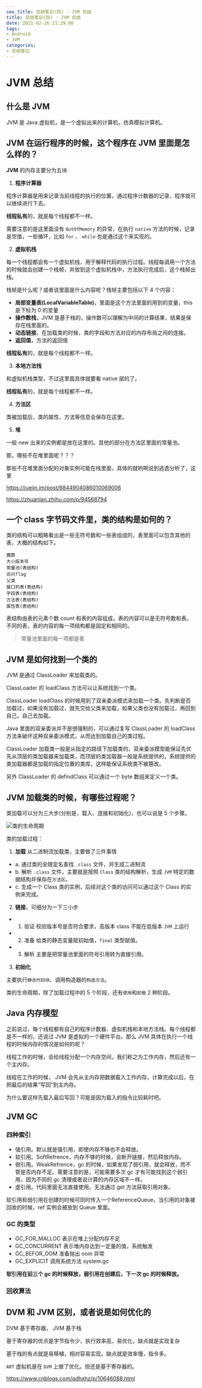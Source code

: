 ```yaml
---
seo_title: 总结笔记(四) - JVM 总结
title: 总结笔记(四) - JVM 总结
date: 2021-02-26 21:29:00
tags:
- Android
- JVM
categories: 
- 总结笔记
---
```


# JVM 总结

## 什么是 JVM

JVM 是 Java 虚拟机，是一个虚拟出来的计算机，仿真模拟计算机。

## JVM 在运行程序的时候，这个程序在 JVM 里面是怎么样的？

**JVM** 的内存主要分为五块

1. **程序计算器**

程序计算器是用来记录当前线程的执行的位置，通过程序计数器的记录，程序就可以继续进行下去。

**线程私有**的，就是每个线程都不一样。

需要注意的是这里面没有 `OutOfMemory` 的异常，在执行 `native` 方法的时候，记录是空值，一些循环，比如 `for` 、 `while` 也是通过这个来实现的。

2. **虚拟机栈**

每一个线程都会有一个虚拟机栈，用于解释代码的执行过程。线程每调用一个方法的时候就会创建一个栈帧，并放到这个虚拟机栈中，方法执行完成后，这个栈帧出栈。

栈帧是什么呢？或者说里面是什么内容呢？栈帧主要包括以下 4 个内容：

- **局部变量表(LocalVariableTable)**，里面是这个方法里面的用到的变量，this 是下标为 0 的变量 
- **操作数栈**，JVM 是基于栈的，操作数可以理解为中间的计算结果，结果是保存在栈里面的。
- **动态链接**，在加载类的时候，类的字段和方法对应的内存布局之间的连接。
- **返回值**，方法的返回值

**线程私有**的，就是每个线程都不一样。

3. **本地方法栈**

和虚拟机栈类型，不过这里面具体就要看 native 层的了。

**线程私有**的，就是每个线程都不一样。

4. **方法区**

类被加载后，类的属性、方法等信息会保存在这里。

5. **堆**

一般 new 出来的实例都是放在这里的。其他的部分在方法区里面的常量池。

那，哪些不在堆里面呢？？？

那些不在堆里面分配的对象实例可能在栈里面，具体的就哟啊说到逃逸分析了，这里

https://juejin.im/post/6844904086010069006

https://zhuanlan.zhihu.com/p/94568794


## 一个 class 字节码文件里，类的结构是如何的？

类的结构可以粗略看出是一些无符号数和一些表组成的，表里面可以包含其他的表，大概的结构如下。
```
魔数  
大小版本号 
常量池(表结构) 
访问flag 
父类  
接口列表(表结构) 
字段表(表结构) 
方法表(表结构)  
属性表(表结构)
```
表结构由表的元素个数 count 和表的内容组成，表的内容可以是无符号数和表。不同的表，表的内容的每一项结构都是固定和相同的。

> 常量池里面的每一项都是表

## JVM 是如何找到一个类的

JVM 是通过 ClassLoader 来加载类的。

ClassLoader 的 loadClass 方法可以让系统找到一个类。

ClassLoader loadClass 的时候用到了双亲委派模式来加载一个类。先判断是否加载过，如果没有加载过，就先交给父类来加载，如果父类也没有加载过，再回到自己，自己去加载。

Java 里面的双亲委派并不是很强制的，可以通过复写 ClassLoader 的 loadClass 方法来破坏这种双亲委派模式，从而达到加载自己的类过程。

ClassLoader 加载类一般是从指定的路径下加载类的，双亲委派模型能保证先优先从顶层的类加载器来加载类，而顶层的类加载器一般是系统提供的，系统提供的类加载器都是加载的指定位置的类库，这样能保证系统类不被篡改。

另外 ClassLoader 的 defindClass 可以通过一个 byte 数组来定义一个类。

## JVM 加载类的时候，有哪些过程呢？

类加载可以分为三大步(分别是，载入、连接和初始化)，也可以说是 5 个步骤。

![类的生命周期](https://i.loli.net/2020/08/01/2i3va5CMtkwhWJH.jpg)


类的加载过程：

1. **加载** 从二进制流加载类，主要做了三件事情

- a. 通过类的全限定名查找 `.class` 文件，并生成二进制流
- b. 解析 `.class` 文件，主要就是按照 `Class` 类的结构解析，生成 `JVM` 特定的数据结构并保存在`方法区`。
- c. 生成一个 Class 类的实例，后续对这个类的访问可以通过这个 Class 的实例来完成。

2. **链接**，可细分为一下三小步

- 1. 验证 校验版本号是否符合要求，高版本 class 不能在低版本 `JVM` 上运行
- 2. 准备 给类的静态变量赋初始值，`final` 类型赋值。
- 3. 解析 主要是把常量池里面的符号引用转为直接引用。

3. **初始化**

主要执行`静态代码块`、调用构造器的`构造方法`。

类的生命周期，除了加载过程中的 5 个阶段，还有`使用`和`卸载` 2 种阶段。

## Java 内存模型

之前说过，每个线程都有自己的程序计数器、虚拟机栈和本地方法栈。每个线程都是不一样的，还说过 JVM 是虚拟的一个硬件平台。那么 JVM 具体在执行一个线程的时候内存的情况是如何的呢？

线程工作的时候，会给线程分配一个内存空间，我们称之为工作内存，然后还有一个主内存。

线程在工作的时候， JVM  会先从主内存把数据载入工作内存，计算完成以后，在把最后的结果“写回”到主内存。

为什么要这样先载入最后写回？可能是因为载入的指令比较耗时吧。

## JVM GC 

### 四种索引

- 强引用。默认就是强引用，即使内存不够也不会释放。
- 软引用。SoftRefrence，内存不够的时候，会断开链接，然后释放内存。
- 弱引用。WeakRefrence，gc 的时候，如果发现了弱引用，就会释放，而不管是否内存不足。需要注意的是，可能需要多次 gc 才有可能找到这个弱引用，因为不同的 gc 清理或者说计算的内存区域不一样。
- 虚引用。代码里面无法直接使用。无法通过 get 方法获取引用对象。

软引用和弱引用在创建的时候可同时传入一个ReferenceQueue，当引用的对象被回收的时候，ref 实例会被放到 Queue 里面。

### GC 的类型

- GC_FOR_MALLOC 表示在堆上分配内存不足
- GC_CONCURRENT 表示堆内存达到一定量的值，系统触发
- GC_BEFOR_OOM 准备抛出 oom 异常
- GC_EXPLICIT 调用系统方法  system.gc 

**软引用在前三个 gc 的时候释放，弱引用在创建后，下一次 gc 的时候释放。**

### 回收算法

## DVM  和 JVM 区别，或者说是如何优化的

DVM 基于寄存器， JVM 基于栈

基于寄存器的优点是字节指令少，执行效率高，易优化，缺点就是实现复杂

基于栈的有点就是易移植，相对容易实现。缺点就是效率慢，指令多。

`ART` 虚拟机是在 `DVM` 上做了优化。但还是基于寄存器的。


https://www.cnblogs.com/qdhxhz/p/10646088.html



